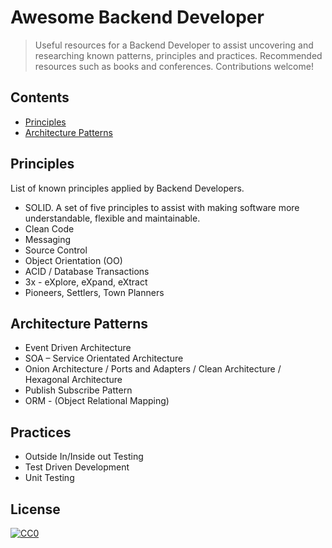 # Awesome Backend Developer

> Useful resources for a Backend Developer to assist uncovering and researching known patterns, principles and practices.  Recommended resources such as books and conferences. Contributions welcome! 

## Contents

- [Principles](#principles)
- [Architecture Patterns](#architecture-patterns)

## Principles

List of known principles applied by Backend Developers.

- SOLID. A set of five principles to assist with making software more understandable, flexible and maintainable.
- Clean Code
- Messaging
- Source Control
- Object Orientation (OO)
- ACID / Database Transactions 
- 3x - eXplore, eXpand, eXtract
- Pioneers, Settlers, Town Planners  

## Architecture Patterns

- Event Driven Architecture
- SOA – Service Orientated Architecture
- Onion Architecture / Ports and Adapters / Clean Architecture / Hexagonal Architecture 
- Publish Subscribe Pattern
- ORM - (Object Relational Mapping)

## Practices

- Outside In/Inside out Testing
- Test Driven Development
- Unit Testing

## License

[![CC0](https://mirrors.creativecommons.org/presskit/buttons/88x31/svg/cc-zero.svg)](https://creativecommons.org/publicdomain/zero/1.0)
